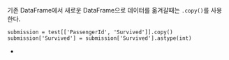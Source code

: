 기존 DataFrame에서 새로운 DataFrame으로 데이터를 옮겨갈때는 `.copy()`를 사용한다.

```
submission = test[['PassengerId', 'Survived']].copy()
submission['Survived'] = submission['Survived'].astype(int)
```



* 

